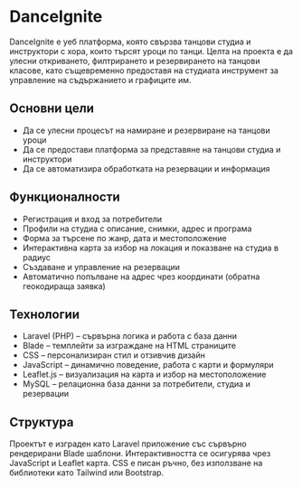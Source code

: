 # DanceIgnite

DanceIgnite е уеб платформа, която свързва танцови студиа и инструктори с хора, които търсят уроци по танци. Целта на проекта е да улесни откриването, филтрирането и резервирането на танцови класове, като същевременно предоставя на студиата инструмент за управление на съдържанието и графиците им.

## Основни цели

- Да се улесни процесът на намиране и резервиране на танцови уроци
- Да се предостави платформа за представяне на танцови студиа и инструктори
- Да се автоматизира обработката на резервации и информация

## Функционалности

- Регистрация и вход за потребители
- Профили на студиа с описание, снимки, адрес и програма
- Форма за търсене по жанр, дата и местоположение
- Интерактивна карта за избор на локация и показване на студиа в радиус
- Създаване и управление на резервации
- Автоматично попълване на адрес чрез координати (обратна геокодираща заявка)

## Технологии

- Laravel (PHP) – сървърна логика и работа с база данни
- Blade – темплейти за изграждане на HTML страниците
- CSS – персонализиран стил и отзивчив дизайн
- JavaScript – динамично поведение, работа с карти и формуляри
- Leaflet.js – визуализация на карта и избор на местоположение
- MySQL – релационна база данни за потребители, студиа и резервации

## Структура

Проектът е изграден като Laravel приложение със сървърно рендерирани Blade шаблони. Интерактивността се осигурява чрез JavaScript и Leaflet карта. CSS е писан ръчно, без използване на библиотеки като Tailwind или Bootstrap.
